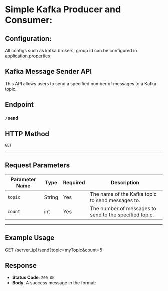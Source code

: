 # Simple Kafka Producer and Consumer:

## Configuration:
All configs such as kafka brokers, group id can be configured in [application.properties](src/main/resources/application.properties)

## Kafka Message Sender API

This API allows users to send a specified number of messages to a Kafka topic.

## **Endpoint**

### `/send`

## **HTTP Method**

`GET`

---

## **Request Parameters**

| Parameter Name | Type   | Required | Description                                    |
|----------------|--------|----------|------------------------------------------------|
| `topic`        | String | Yes      | The name of the Kafka topic to send messages to. |
| `count`        | int    | Yes      | The number of messages to send to the specified topic. |

---

## **Example Usage**
GET {server_ip}/send?topic=myTopic&count=5

## **Response**

- **Status Code**: `200 OK`
- **Body**: A success message in the format:
